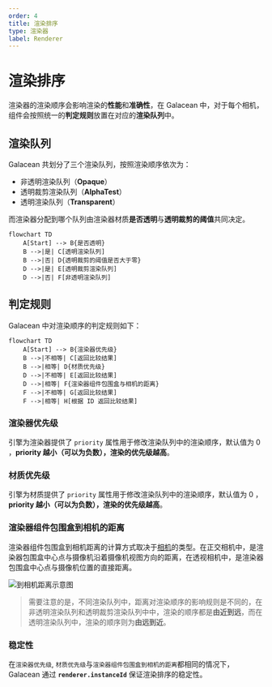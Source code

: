 ```yaml
---
order: 4
title: 渲染排序
type: 渲染器
label: Renderer
---
```


# 渲染排序

渲染器的渲染顺序会影响渲染的**性能**和**准确性**，在 Galacean 中，对于每个相机，组件会按照统一的**判定规则**放置在对应的**渲染队列**中。

## 渲染队列

Galacean 共划分了三个渲染队列，按照渲染顺序依次为：

- 非透明渲染队列（**Opaque**）
- 透明裁剪渲染队列（**AlphaTest**）
- 透明渲染队列（**Transparent**）

而渲染器分配到哪个队列由渲染器材质**是否透明**与**透明裁剪的阈值**共同决定。

```mermaid
flowchart TD
    A[Start] --> B{是否透明}
    B -->|是| C[透明渲染队列]
    B -->|否| D{透明裁剪的阈值是否大于零}
    D -->|是| E[透明裁剪渲染队列]
    D -->|否| F[非透明渲染队列]
```

## 判定规则

Galacean 中对渲染顺序的判定规则如下：

```mermaid
flowchart TD
    A[Start] --> B{渲染器优先级}
    B -->|不相等| C[返回比较结果]
    B -->|相等| D{材质优先级}
    D -->|不相等| E[返回比较结果]
    D -->|相等| F{渲染器组件包围盒与相机的距离}
    F -->|不相等| G[返回比较结果]
    F -->|相等| H[根据 ID 返回比较结果]
```

### 渲染器优先级

引擎为渲染器提供了 `priority` 属性用于修改渲染队列中的渲染顺序，默认值为 0 ，**priority 越小（可以为负数），渲染的优先级越高**。

### 材质优先级

引擎为材质提供了 `priority` 属性用于修改渲染队列中的渲染顺序，默认值为 0 ，**priority 越小（可以为负数），渲染的优先级越高**。

### 渲染器组件包围盒到相机的距离

渲染器组件包围盒到相机距离的计算方式取决于[相机](${docs}graphics-camera)的类型。在正交相机中，是渲染器包围盒中心点与摄像机沿着摄像机视图方向的距离，在透视相机中，是渲染器包围盒中心点与摄像机位置的直接距离。

![到相机距离示意图](https://mdn.alipayobjects.com/huamei_w6ifet/afts/img/A*gYvyQp6qD3YAAAAAAAAAAAAADjCHAQ/original)

> 需要注意的是，不同渲染队列中，距离对渲染顺序的影响规则是不同的，在非透明渲染队列和透明裁剪渲染队列中中，渲染的顺序都是**由近到远**，而在透明渲染队列中，渲染的顺序则为**由远到近**。

### 稳定性

在`渲染器优先级`, `材质优先级`与`渲染器组件包围盒到相机的距离`都相同的情况下，Galacean 通过 **`renderer.instanceId`** 保证渲染排序的稳定性。
